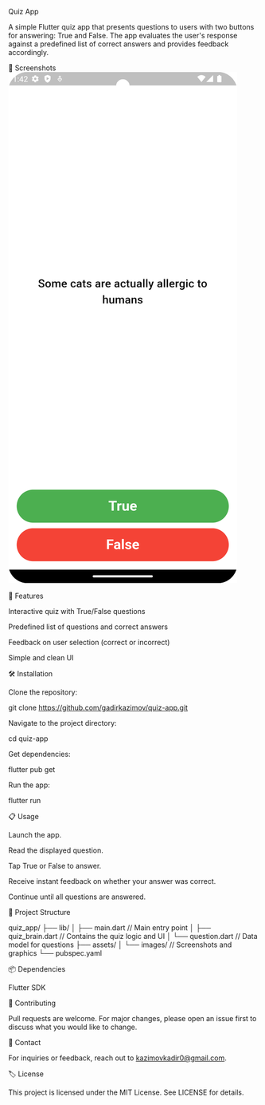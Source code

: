 Quiz App

A simple Flutter quiz app that presents questions to users with two buttons for answering: True and False. The app evaluates the user's response against a predefined list of correct answers and provides feedback accordingly.

📱 Screenshots
![Main Page - Questions Page](assets/screenshots/screenshot_1.png)


🚀 Features

Interactive quiz with True/False questions

Predefined list of questions and correct answers

Feedback on user selection (correct or incorrect)

Simple and clean UI

🛠️ Installation

Clone the repository:

git clone https://github.com/gadirkazimov/quiz-app.git

Navigate to the project directory:

cd quiz-app

Get dependencies:

flutter pub get

Run the app:

flutter run

📋 Usage

Launch the app.

Read the displayed question.

Tap True or False to answer.

Receive instant feedback on whether your answer was correct.

Continue until all questions are answered.

📄 Project Structure

quiz_app/
├── lib/
│   ├── main.dart  // Main entry point
│   ├── quiz_brain.dart  // Contains the quiz logic and UI
│   └── question.dart  // Data model for questions
├── assets/
│   └── images/  // Screenshots and graphics
└── pubspec.yaml

📦 Dependencies

Flutter SDK



🤝 Contributing

Pull requests are welcome. For major changes, please open an issue first to discuss what you would like to change.

📧 Contact

For inquiries or feedback, reach out to kazimovkadir0@gmail.com.

🏷️ License

This project is licensed under the MIT License. See LICENSE for details.

